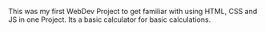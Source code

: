 This was my first WebDev Project to get familiar with using HTML, CSS and JS in one Project. Its a basic calculator for basic calculations.
